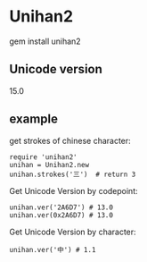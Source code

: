 # Unihan2

gem install unihan2

## Unicode version

15.0

## example

get strokes of chinese character:

    require 'unihan2'
    unihan = Unihan2.new
    unihan.strokes('三')  # return 3

Get Unicode Version by codepoint:

    unihan.ver('2A6D7') # 13.0
    unihan.ver(0x2A6D7) # 13.0

Get Unicode Version by character:

    unihan.ver('中') # 1.1
